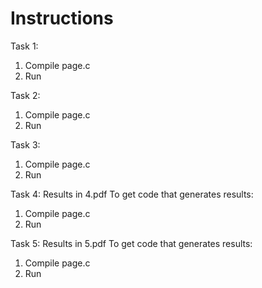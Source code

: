 # Instructions

Task 1:
1. Compile page.c
2. Run

Task 2:
1. Compile page.c
2. Run

Task 3:
1. Compile page.c
2. Run

Task 4:
Results in 4.pdf
To get code that generates results:
1. Compile page.c
2. Run

Task 5:
Results in 5.pdf
To get code that generates results:
1. Compile page.c
2. Run